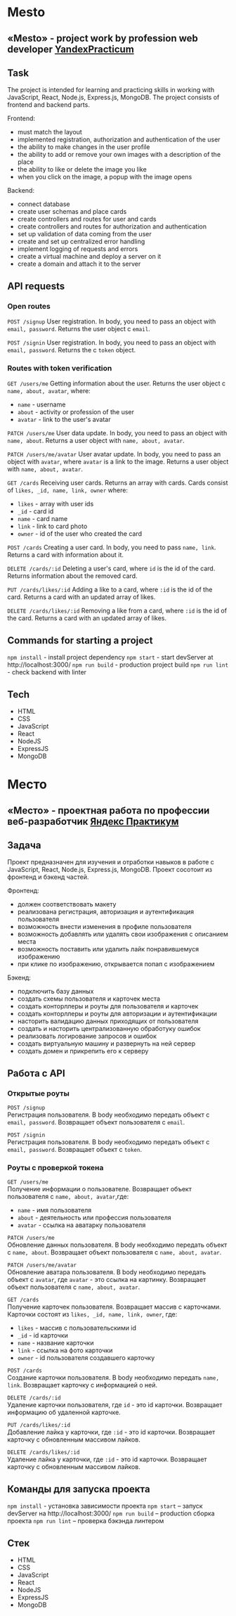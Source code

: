 # Mesto

## «Mesto» - project work by profession web developer [YandexPracticum](https://praktikum.yandex.ru "YandexPracticum")

## Task

The project is intended for learning and practicing skills in working with JavaScript, React, Node.js, Express.js, MongoDB. The project consists of frontend and backend parts.

Frontend:
- must match the layout
- implemented registration, authorization and authentication of the user
- the ability to make changes in the user profile
- the ability to add or remove your own images with a description of the place
- the ability to like or delete the image you like
- when you click on the image, a popup with the image opens

Backend:
- connect database
- create user schemas and place cards
- create controllers and routes for user and cards
- create controllers and routes for authorization and authentication
- set up validation of data coming from the user
- create and set up centralized error handling
- implement logging of requests and errors
- create a virtual machine and deploy a server on it
- create a domain and attach it to the server

## API requests

### Open routes

`POST /signup`
User registration. In body, you need to pass an object with `email, password`.
Returns the user object c `email`.

`POST /signin`
User registration. In body, you need to pass an object with `email, password`.
Returns the c `token` object.

### Routes with token verification

`GET /users/me`
Getting information about the user.
Returns the user object c `name, about, avatar`, where:
- `name` - username
- `about` - activity or profession of the user
- `avatar` - link to the user's avatar

`PATCH /users/me`
User data update. In body, you need to pass an object with `name, about`.
Returns a user object with `name, about, avatar`.

`PATCH /users/me/avatar`
User avatar update. In body, you need to pass an object with `avatar`, where `avatar` is a link to the image.
Returns a user object with `name, about, avatar`.

`GET /cards`
Receiving user cards.
Returns an array with cards. Cards consist of `likes, _id, name, link, owner` where:
- `likes` - array with user ids
- `_id` - card id
- `name` - card name
- `link` - link to card photo
- `owner` - id of the user who created the card

`POST /cards`
Creating a user card. In body, you need to pass `name, link`.
Returns a card with information about it.

`DELETE /cards/:id`
Deleting a user's card, where `id` is the id of the card.
Returns information about the removed card.

`PUT /cards/likes/:id`
Adding a like to a card, where `:id` is the id of the card.
Returns a card with an updated array of likes.

`DELETE /cards/likes/:id`
Removing a like from a card, where `:id` is the id of the card.
Returns a card with an updated array of likes.

## Commands for starting a project

`npm install` - install project dependency
`npm start` - start devServer at http://localhost:3000/
`npm run build` - production project build
`npm run lint` - check backend with linter

## Tech

- HTML
- CSS
- JavaScript
- React
- NodeJS
- ExpressJS
- MongoDB

# Место

## «Место» - проектная работа по профессии веб-разработчик [Яндекс Практикум](https://praktikum.yandex.ru "Яндекс Практикум")

## Задача

Проект предназначен для изучения и отработки навыков в работе с JavaScript, React, Node.js, Express.js, MongoDB.
Проект сосотоит из фронтенд и бэкенд частей.

Фронтенд:
- должен соответствовать макету
- реализована регистрация, авторизация и аутентификация пользователя
- возможность внести изменения в профиле пользователя
- возможность добавлять или удалять свои изображения с описанием места
- возможность поставить или удалить лайк понравившемуся изображению
- при клике по изображению, открывается попап с изображением

Бэкенд:
- подключить базу данных
- создать схемы пользователя и карточек места
- создать конторллеры и роуты для пользователя и карточек
- создать конторллеры и роуты для авторизации и аутентификации
- насторить валидацию данных приходящих от пользователя
- создать и насторить централизованную обработуку ошибок
- реализовать логирование запросов и ошибок
- создать виртуальную машину и развернуть на ней сервер
- создать домен и прикрепить его к серверу

## Работа с API

### Открытые роуты

`POST /signup`  
Регистрация пользователя. В body необходимо передать объект с `email, password`. 
Возвращает объект пользователя c `email`.

`POST /signin`  
Регистрация пользователя. В body необходимо передать объект с `email, password`. 
Возвращает объект c `token`.

### Роуты с проверкой токена

`GET /users/me`  
Получение информации о пользователе.
Возвращает объект пользователя c `name, about, avatar`,где:
- `name` - имя пользователя
- `about` - деятельность или профессия пользователя
- `avatar` - ссылка на аватарку пользователя

`PATCH /users/me`  
Обновление данных пользователя. В body необходимо передать объект с `name, about`.
Возвращает объект пользователя c `name, about, avatar`.

`PATCH /users/me/avatar`  
Обновление аватара пользователя. В body необходимо передать объект с `avatar`, где `avatar` - это ссылка на картинку.
Возвращает объект пользователя c `name, about, avatar`.

`GET /cards`  
Получение карточек пользователя.
Возвращает массив c карточками. Карточки состоят из `likes, _id, name, link, owner`, где:
- `likes` - массив с пользовательскими id
- `_id` - id карточки
- `name` - название карточки
- `link` - ссылка на фото карточки
- `owner` - id пользователя создавшего карточку

`POST /cards`  
Создание карточки пользователя. В body необходимо передать `name, link`.
Возвращает карточку с информацией о ней.

`DELETE /cards/:id`  
Удаление карточки пользователя, где `id` - это id карточки.
Возвращает информацию об удаленной карточке.

`PUT /cards/likes/:id`  
Добавление лайка у карточки, где `:id` - это id карточки.
Возвращает карточку с обновленным массивом лайков.

`DELETE /cards/likes/:id`  
Удаление лайка у карточки, где `:id` - это id карточки.
Возвращает карточку с обновленным массивом лайков.

## Команды для запуска проекта

`npm install` -  установка зависимости проекта
`npm start` – запуск devServer на http://localhost:3000/
`npm run build` – production сборка проекта
`npm run lint` – проверка бэкэнда линтером

## Стек

- HTML
- CSS
- JavaScript
- React
- NodeJS
- ExpressJS
- MongoDB
